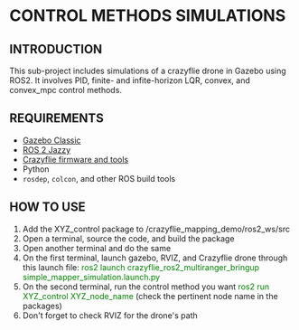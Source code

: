 # CONTROL METHODS SIMULATIONS

## INTRODUCTION
This sub-project includes simulations of a crazyflie drone in Gazebo using ROS2. It involves PID, finite- and infite-horizon LQR, convex, and convex_mpc control methods. 

## REQUIREMENTS
- [Gazebo Classic](https://classic.gazebosim.org/tutorials?tut=install_ubuntu)
- [ROS 2 Jazzy](https://docs.ros.org/en/jazzy/Installation.html)
- [Crazyflie firmware and tools](https://www.bitcraze.io/2024/09/crazyflies-adventures-with-ros-2-and-gazebo/)
- Python
- `rosdep`, `colcon`, and other ROS build tools

## HOW TO USE
1. Add the XYZ_control package to /crazyflie_mapping_demo/ros2_ws/src
2. Open a terminal, source the code, and build the package
3. Open another terminal and do the same 
4. On the first terminal, launch gazebo, RVIZ, and Crazyflie drone through this launch file: <span style="color:green;"> ros2 launch crazyflie_ros2_multiranger_bringup simple_mapper_simulation.launch.py </span>
5. On the second terminal, run the control method you want <span style="color:green;"> ros2 run XYZ_control XYZ_node_name </span> (check the pertinent node name in the packages)
6. Don't forget to check RVIZ for the drone's path